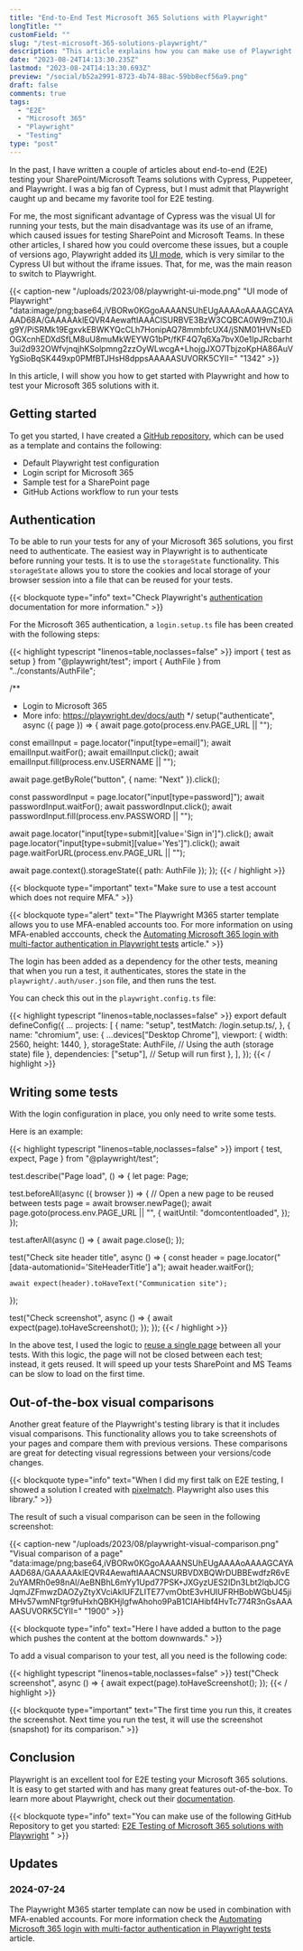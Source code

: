 ```yaml
---
title: "End-to-End Test Microsoft 365 Solutions with Playwright"
longTitle: ""
customField: ""
slug: "/test-microsoft-365-solutions-playwright/"
description: "This article explains how you can make use of Playwright to end-to-end test your Microsoft 365 (SharePoint & Microsoft Teams) solutions."
date: "2023-08-24T14:13:30.235Z"
lastmod: "2023-08-24T14:13:30.693Z"
preview: "/social/b52a2991-8723-4b74-88ac-59bb8ecf56a9.png"
draft: false
comments: true
tags:
  - "E2E"
  - "Microsoft 365"
  - "Playwright"
  - "Testing"
type: "post"
---
```


In the past, I have written a couple of articles about end-to-end (E2E) testing your SharePoint/Microsoft Teams solutions with Cypress, Puppeteer, and Playwright. I was a big fan of Cypress, but I must admit that Playwright caught up and became my favorite tool for E2E testing.

For me, the most significant advantage of Cypress was the visual UI for running your tests, but the main disadvantage was its use of an iframe, which caused issues for testing SharePoint and Microsoft Teams. In these other articles, I shared how you could overcome these issues, but a couple of versions ago, Playwright added its [UI mode](https://playwright.dev/docs/test-ui-mode), which is very similar to the Cypress UI but without the iframe issues. That, for me, was the main reason to switch to Playwright.

{{< caption-new "/uploads/2023/08/playwright-ui-mode.png" "UI mode of Playwright"  "data:image/png;base64,iVBORw0KGgoAAAANSUhEUgAAAAoAAAAGCAYAAAD68A/GAAAAAklEQVR4AewaftIAAAClSURBVE3BzW3CQBCA0W9mZ10Jig9Y/PiSRMk19EgxvkEBWKYQcCLh7HonipAQ78mmbfcUX4/jSNM01HVNsEDOGXcnhEDXdSfLM8uU8muMkWEYWG1bPt/fKF4Q7q6Xa7bvX0e1IpJRcbarht3ui2d932OWfvjnqjhKSolpmng2zzOyWLwcgA+LhojgJXO7TbjzoKpHA86AuVYgSioBqSK449xp0PMfBTJHsH8dppsAAAAASUVORK5CYII=" "1342" >}}

In this article, I will show you how to get started with Playwright and how to test your Microsoft 365 solutions with it.

## Getting started

To get you started, I have created a [GitHub repository](https://github.com/estruyf/testing-microsoft365-playwright-template), which can be used as a template and contains the following:

- Default Playwright test configuration
- Login script for Microsoft 365
- Sample test for a SharePoint page
- GitHub Actions workflow to run your tests

## Authentication

To be able to run your tests for any of your Microsoft 365 solutions, you first need to authenticate. The easiest way in Playwright is to authenticate before running your tests. It is to use the `storageState` functionality. This `storageState` allows you to store the cookies and local storage of your browser session into a file that can be reused for your tests.

{{< blockquote type="info" text="Check Playwright's [authentication](https://playwright.dev/docs/auth) documentation for more information." >}}

For the Microsoft 365 authentication, a `login.setup.ts` file has been created with the following steps:

{{< highlight typescript "linenos=table,noclasses=false" >}}
import { test as setup } from "@playwright/test";
import { AuthFile } from "../constants/AuthFile";

/**
 * Login to Microsoft 365
 * More info: https://playwright.dev/docs/auth
 */
setup("authenticate", async ({ page }) => {
  await page.goto(process.env.PAGE_URL || "");

  const emailInput = page.locator("input[type=email]");
  await emailInput.waitFor();
  await emailInput.click();
  await emailInput.fill(process.env.USERNAME || "");

  await page.getByRole("button", { name: "Next" }).click();

  const passwordInput = page.locator("input[type=password]");
  await passwordInput.waitFor();
  await passwordInput.click();
  await passwordInput.fill(process.env.PASSWORD || "");

  await page.locator("input[type=submit][value='Sign in']").click();
  await page.locator("input[type=submit][value='Yes']").click();
  await page.waitForURL(process.env.PAGE_URL || "");

  await page.context().storageState({ path: AuthFile });
});
{{< / highlight >}}

{{< blockquote type="important" text="Make sure to use a test account which does not require MFA." >}}

{{< blockquote type="alert" text="The Playwright M365 starter template allows you to use MFA-enabled accounts too. For more information on using MFA-enabled acccounts, check the [Automating Microsoft 365 login with multi-factor authentication in Playwright tests](https://www.eliostruyf.com/automating-microsoft-365-login-mfa-playwright-tests/) article." >}}

The login has been added as a dependency for the other tests, meaning that when you run a test, it authenticates, stores the state in the `playwright/.auth/user.json` file, and then runs the test.

You can check this out in the `playwright.config.ts` file:

{{< highlight typescript "linenos=table,noclasses=false" >}}
export default defineConfig({
  ...
  projects: [
    {
      name: "setup",
      testMatch: /login\.setup.ts/,
    },
    {
      name: "chromium",
      use: {
        ...devices["Desktop Chrome"],
        viewport: {
          width: 2560,
          height: 1440,
        },
        storageState: AuthFile, // Using the auth (storage state) file
      },
      dependencies: ["setup"], // Setup will run first
    },
  ],
});
{{< / highlight >}}

## Writing some tests

With the login configuration in place, you only need to write some tests.

Here is an example:

{{< highlight typescript "linenos=table,noclasses=false" >}}
import { test, expect, Page } from "@playwright/test";

test.describe("Page load", () => {
  let page: Page;

  test.beforeAll(async ({ browser }) => {
    // Open a new page to be reused between tests
    page = await browser.newPage();
    await page.goto(process.env.PAGE_URL || "", {
      waitUntil: "domcontentloaded",
    });
  });

  test.afterAll(async () => {
    await page.close();
  });

  test("Check site header title", async () => {
    const header = page.locator("[data-automationid='SiteHeaderTitle'] a");
    await header.waitFor();

    await expect(header).toHaveText("Communication site");
  });

  test("Check screenshot", async () => {
    await expect(page).toHaveScreenshot();
  });
});
{{< / highlight >}}

In the above test, I used the logic to [reuse a single page](https://playwright.dev/docs/test-retries#reuse-single-page-between-tests) between all your tests. With this logic, the page will not be closed between each test; instead, it gets reused. It will speed up your tests SharePoint and MS Teams can be slow to load on the first time.

## Out-of-the-box visual comparisons

Another great feature of the Playwright's testing library is that it includes visual comparisons. This functionality allows you to take screenshots of your pages and compare them with previous versions. These comparisons are great for detecting visual regressions between your versions/code changes.

{{< blockquote type="info" text="When I did my first talk on E2E testing, I showed a solution I created with [pixelmatch](https://github.com/mapbox/pixelmatch). Playwright also uses this library." >}}

The result of such a visual comparison can be seen in the following screenshot:

{{< caption-new "/uploads/2023/08/playwright-visual-comparison.png" "Visual comparison of a page"  "data:image/png;base64,iVBORw0KGgoAAAANSUhEUgAAAAoAAAAGCAYAAAD68A/GAAAAAklEQVR4AewaftIAAACNSURBVDXBQWrDUBBEwdfzR6vE2uYAMRh0e98nAl/AeBNBhL6mYy1Upd77PSK+JXGyzUES2IDn3Lbt2lqbJCGJqmJZFmwzDAOZyZtyXVciAklUFZLITE77vmObtE3vHUlUFRHBobWGbU45jiMHv57wmNFtgr9fuHxhQBKHjIgfwAhoho9PaB1CIAHibf4HvTc774R3nGsAAAAASUVORK5CYII=" "1900" >}}

{{< blockquote type="info" text="Here I have added a button to the page which pushes the content at the bottom downwards." >}}

To add a visual comparison to your test, all you need is the following code:

{{< highlight typescript "linenos=table,noclasses=false" >}}
test("Check screenshot", async () => {
  await expect(page).toHaveScreenshot();
});
{{< / highlight >}}

{{< blockquote type="important" text="The first time you run this, it creates the screenshot. Next time you run the test, it will use the screenshot (snapshot) for its comparison." >}}

## Conclusion

Playwright is an excellent tool for E2E testing your Microsoft 365 solutions. It is easy to get started with and has many great features out-of-the-box. To learn more about Playwright, check out their [documentation](https://playwright.dev/docs/intro).

{{< blockquote type="info" text="You can make use of the following GitHub Repository to get you started: [E2E Testing of Microsoft 365 solutions with Playwright](https://github.com/estruyf/testing-microsoft365-playwright-template) " >}}

## Updates

### 2024-07-24

The Playwright M365 starter template can now be used in combination with MFA-enabled accounts. For more information check the [Automating Microsoft 365 login with multi-factor authentication in Playwright tests](https://www.eliostruyf.com/automating-microsoft-365-login-mfa-playwright-tests/) article.
